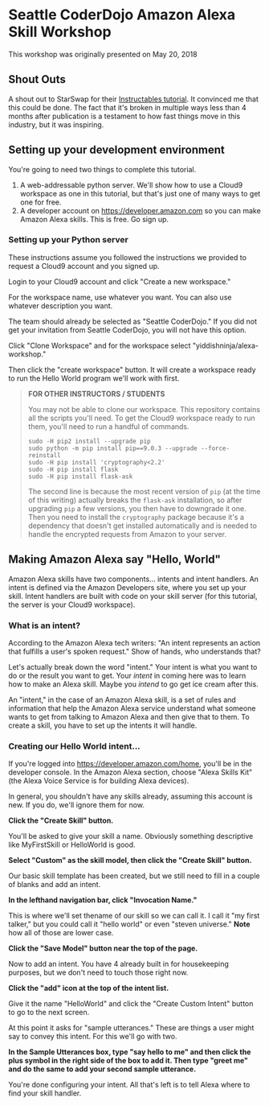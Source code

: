# Seattle CoderDojo Amazon Alexa Skill Workshop
This workshop was originally presented on May 20, 2018

## Shout Outs

A shout out to StarSwap for their [Instructables tutorial](http://www.instructables.com/id/Make-Alexa-Skills-With-Cloud9-No-Credit-Card-or-Ha/). It convinced me that this could be done. The fact that it's broken in multiple ways less than 4 months after publication is a testament to how fast things move in this industry, but it was inspiring.

## Setting up your development environment

You're going to need two things to complete this tutorial.

1. A web-addressable python server. We'll show how to use a Cloud9 workspace as one in this tutorial, but that's just one of many ways to get one for free. 
2. A developer account on https://developer.amazon.com so you can make Amazon Alexa skills. This is free. Go sign up.

### Setting up your Python server

These instructions assume you followed the instructions we provided to request a Cloud9 account and you signed up.

Login to your Cloud9 account and click "Create a new workspace."

For the workspace name, use whatever you want. You can also use whatever description you want. 

The team should already be selected as "Seattle CoderDojo." If you did not get your invitation from Seattle CoderDojo, you will not have this option.

Click "Clone Workspace" and for the workspace select "yiddishninja/alexa-workshop."

Then click the "create workspace" button. It will create a workspace ready to run the Hello World program we'll work with first.

> **FOR OTHER INSTRUCTORS / STUDENTS**
>
> You may not be able to clone our workspace. This repository contains all the scripts you'll need. To get the Cloud9 workspace ready to run them, you'll need to run a handful of commands.
>
> ```shell
> sudo -H pip2 install --upgrade pip
> sudo python -m pip install pip==9.0.3 --upgrade --force-reinstall 
> sudo -H pip install 'cryptography<2.2'
> sudo -H pip install flask
> sudo -H pip install flask-ask
> ```
>
> The second line is because the most recent version of `pip` (at the time of this writing) actually breaks the `flask-ask` installation, so after upgrading `pip`  a few versions, you then have to downgrade it one. Then you need to install the `cryptography` package because it's a dependency that doesn't get installed automatically and is needed to handle the encrypted requests from Amazon to your server.

## Making Amazon Alexa say "Hello, World"

Amazon Alexa skills have two components… intents and intent handlers. An intent is defined via the Amazon Developers site, where you set up your skill. Intent handlers are built with code on your skill server (for this tutorial, the server is your Cloud9 workspace).

### What is an intent? 

According to the Amazon Alexa tech writers: "An intent represents an action that fulfills a user's spoken request." Show of hands, who understands that?
			
Let's actually break down the word "intent." Your intent is what you want to do or the result you want to get. Your *intent* in coming here was to learn how to make an Alexa skill. Maybe you *intend* to go get ice cream after this.

An "intent," in the case of an Amazon Alexa skill, is a set of rules and information that help the Amazon Alexa service understand what someone wants to get from talking to Amazon Alexa and then give that to them. To create a skill, you have to set up the intents it will handle.

### Creating our Hello World intent...

If you're logged into https://developer.amazon.com/home, you'll be in the developer console. In the Amazon Alexa section, choose "Alexa Skills Kit" (the Alexa Voice Service is for building Alexa devices).

In general, you shouldn't have any skills already, assuming this account is new. If you do, we'll ignore them for now. 

**Click the "Create Skill" button.**

You'll be asked to give your skill a name. Obviously something descriptive like MyFirstSkill or HelloWorld is good. 

**Select "Custom" as the skill model, then click the "Create Skill" button.**

Our basic skill template has been created, but we still need to fill in a couple of blanks and add an intent.

**In the lefthand navigation bar, click "Invocation Name."** 

This is where we'll set thename of our skill so we can call it. I call it "my first talker," but you could call it "hello world" or even "steven universe." **Note** how all of those are lower case.

**Click the "Save Model" button near the top of the page.**

Now to add an intent. You have 4 already built in for housekeeping purposes, but we don't need to touch those right now. 

**Click the "add" icon at the top of the intent list.**

Give it the name "HelloWorld" and click the "Create Custom Intent" button to go to the next screen.

At this point it asks for "sample utterances." These are things a user might say to convey this intent. For this we'll go with two. 

**In the Sample Utterances box, type "say hello to me" and then click the plus symbol in the right side of the box to add it. Then type "greet me" and do the same to add your second sample utterance.**

You're done configuring your intent. All that's left is to tell Alexa where to find your skill handler.

